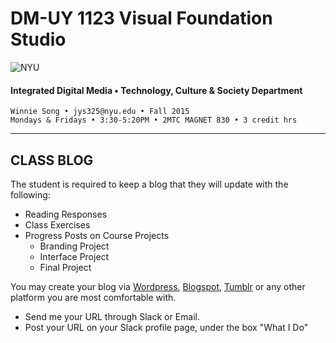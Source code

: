 # DM-UY 1123 Visual Foundation Studio

![NYU](http://ws2.polishedsolid.com/de/nyu_soe_logo.png)
#### Integrated Digital Media • Technology, Culture & Society Department 

    Winnie Song • jys325@nyu.edu • Fall 2015 
    Mondays & Fridays • 3:30-5:20PM • 2MTC MAGNET 830 • 3 credit hrs

---


## CLASS BLOG

The student is required to keep a blog that they will update with the following:

* Reading Responses
* Class Exercises
* Progress Posts on Course Projects
    * Branding Project
    * Interface Project
    * Final Project

You may create your blog via [Wordpress](http://wordpress.org), [Blogspot](http://blogspot.com), [Tumblr](http://tumblr.com) or any other platform you are most comfortable with.

* Send me your URL through Slack or Email.<br>
* Post your URL on your Slack profile page, under the box "What I Do"

